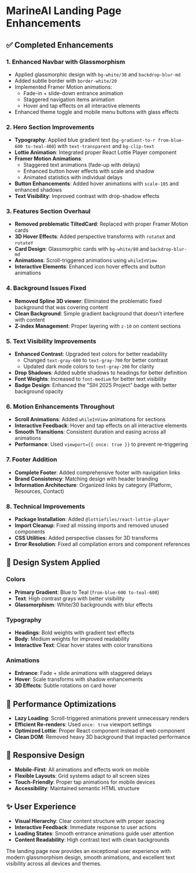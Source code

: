 # MarineAI Landing Page Enhancements

## ✅ Completed Enhancements

### 1. **Enhanced Navbar with Glassmorphism**
- Applied glassmorphic design with `bg-white/30` and `backdrop-blur-md`
- Added subtle border with `border-white/20`
- Implemented Framer Motion animations:
  - Fade-in + slide-down entrance animation
  - Staggered navigation items animation
  - Hover and tap effects on all interactive elements
- Enhanced theme toggle and mobile menu buttons with glass effects

### 2. **Hero Section Improvements**
- **Typography**: Applied blue gradient text (`bg-gradient-to-r from-blue-600 to-teal-400`) with `text-transparent` and `bg-clip-text`
- **Lottie Animation**: Integrated proper React Lottie Player component
- **Framer Motion Animations**:
  - Staggered text animations (fade-up with delays)
  - Enhanced button hover effects with scale and shadow
  - Animated statistics with individual delays
- **Button Enhancements**: Added hover animations with `scale-105` and enhanced shadows
- **Text Visibility**: Improved contrast with drop-shadow effects

### 3. **Features Section Overhaul**
- **Removed problematic TiltedCard**: Replaced with proper Framer Motion cards
- **3D Hover Effects**: Added perspective transforms with `rotateX` and `rotateY`
- **Card Design**: Glassmorphic cards with `bg-white/80` and `backdrop-blur-md`
- **Animations**: Scroll-triggered animations using `whileInView`
- **Interactive Elements**: Enhanced icon hover effects and button animations

### 4. **Background Issues Fixed**
- **Removed Spline 3D viewer**: Eliminated the problematic fixed background that was covering content
- **Clean Background**: Simple gradient background that doesn't interfere with content
- **Z-index Management**: Proper layering with `z-10` on content sections

### 5. **Text Visibility Improvements**
- **Enhanced Contrast**: Upgraded text colors for better readability
  - Changed `text-gray-600` to `text-gray-700` for better contrast
  - Updated dark mode colors to `text-gray-200` for clarity
- **Drop Shadows**: Added subtle shadows to headings for better definition
- **Font Weights**: Increased to `font-medium` for better text visibility
- **Badge Design**: Enhanced the "SIH 2025 Project" badge with better background opacity

### 6. **Motion Enhancements Throughout**
- **Scroll Animations**: Added `whileInView` animations for sections
- **Interactive Feedback**: Hover and tap effects on all interactive elements
- **Smooth Transitions**: Consistent duration and easing across all animations
- **Performance**: Used `viewport={{ once: true }}` to prevent re-triggering

### 7. **Footer Addition**
- **Complete Footer**: Added comprehensive footer with navigation links
- **Brand Consistency**: Matching design with header branding
- **Information Architecture**: Organized links by category (Platform, Resources, Contact)

### 8. **Technical Improvements**
- **Package Installation**: Added `@lottiefiles/react-lottie-player`
- **Import Cleanup**: Fixed all missing imports and removed unused components
- **CSS Utilities**: Added perspective classes for 3D transforms
- **Error Resolution**: Fixed all compilation errors and component references

## 🎨 Design System Applied

### Colors
- **Primary Gradient**: Blue to Teal (`from-blue-600 to-teal-600`)
- **Text**: High contrast grays with better visibility
- **Glassmorphism**: White/30 backgrounds with blur effects

### Typography
- **Headings**: Bold weights with gradient text effects
- **Body**: Medium weights for improved readability
- **Interactive Text**: Clear hover states with color transitions

### Animations
- **Entrance**: Fade + slide animations with staggered delays
- **Hover**: Scale transforms with shadow enhancements
- **3D Effects**: Subtle rotations on card hover

## 🚀 Performance Optimizations

- **Lazy Loading**: Scroll-triggered animations prevent unnecessary renders
- **Efficient Re-renders**: Used `once: true` viewport settings
- **Optimized Lottie**: Proper React component instead of web component
- **Clean DOM**: Removed heavy 3D background that impacted performance

## 📱 Responsive Design

- **Mobile-First**: All animations and effects work on mobile
- **Flexible Layouts**: Grid systems adapt to all screen sizes
- **Touch-Friendly**: Proper tap animations for mobile devices
- **Accessibility**: Maintained semantic HTML structure

## ✨ User Experience

- **Visual Hierarchy**: Clear content structure with proper spacing
- **Interactive Feedback**: Immediate response to user actions
- **Loading States**: Smooth entrance animations guide user attention
- **Content Readability**: High contrast text with clean backgrounds

The landing page now provides an exceptional user experience with modern glassmorphism design, smooth animations, and excellent text visibility across all devices and themes.
